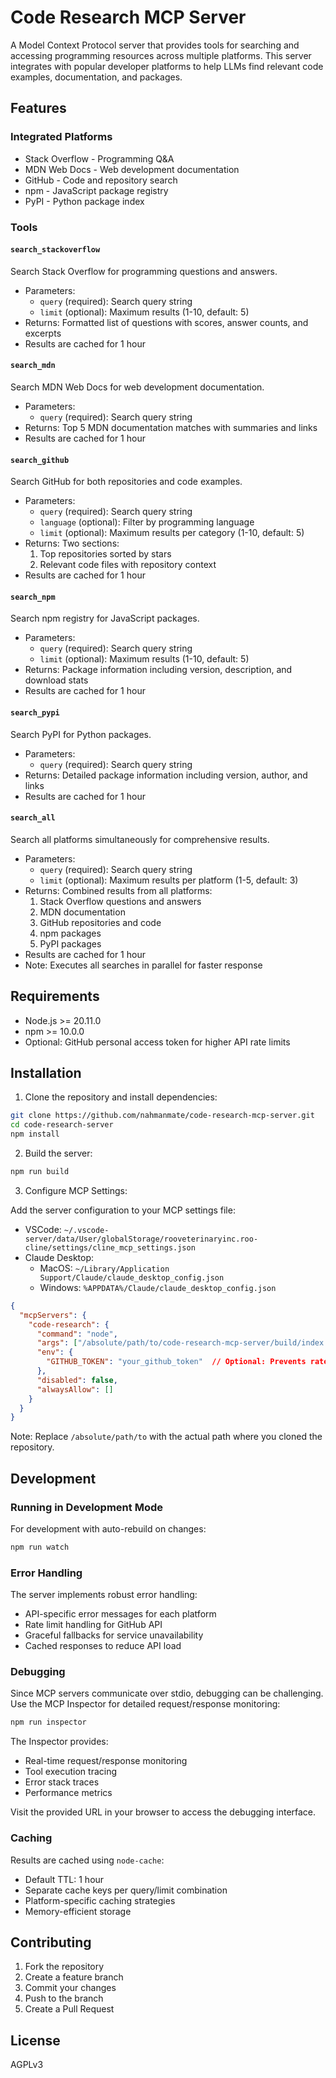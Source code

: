# Code Research MCP Server

A Model Context Protocol server that provides tools for searching and accessing programming resources across multiple platforms. This server integrates with popular developer platforms to help LLMs find relevant code examples, documentation, and packages.

## Features

### Integrated Platforms
- Stack Overflow - Programming Q&A
- MDN Web Docs - Web development documentation
- GitHub - Code and repository search
- npm - JavaScript package registry
- PyPI - Python package index

### Tools

#### `search_stackoverflow`
Search Stack Overflow for programming questions and answers.
- Parameters:
  - `query` (required): Search query string
  - `limit` (optional): Maximum results (1-10, default: 5)
- Returns: Formatted list of questions with scores, answer counts, and excerpts
- Results are cached for 1 hour

#### `search_mdn`
Search MDN Web Docs for web development documentation.
- Parameters:
  - `query` (required): Search query string
- Returns: Top 5 MDN documentation matches with summaries and links
- Results are cached for 1 hour

#### `search_github`
Search GitHub for both repositories and code examples.
- Parameters:
  - `query` (required): Search query string
  - `language` (optional): Filter by programming language
  - `limit` (optional): Maximum results per category (1-10, default: 5)
- Returns: Two sections:
  1. Top repositories sorted by stars
  2. Relevant code files with repository context
- Results are cached for 1 hour

#### `search_npm`
Search npm registry for JavaScript packages.
- Parameters:
  - `query` (required): Search query string
  - `limit` (optional): Maximum results (1-10, default: 5)
- Returns: Package information including version, description, and download stats
- Results are cached for 1 hour

#### `search_pypi`
Search PyPI for Python packages.
- Parameters:
  - `query` (required): Search query string
- Returns: Detailed package information including version, author, and links
- Results are cached for 1 hour

#### `search_all`
Search all platforms simultaneously for comprehensive results.
- Parameters:
  - `query` (required): Search query string
  - `limit` (optional): Maximum results per platform (1-5, default: 3)
- Returns: Combined results from all platforms:
  1. Stack Overflow questions and answers
  2. MDN documentation
  3. GitHub repositories and code
  4. npm packages
  5. PyPI packages
- Results are cached for 1 hour
- Note: Executes all searches in parallel for faster response

## Requirements

- Node.js >= 20.11.0
- npm >= 10.0.0
- Optional: GitHub personal access token for higher API rate limits

## Installation

1. Clone the repository and install dependencies:
```bash
git clone https://github.com/nahmanmate/code-research-mcp-server.git
cd code-research-server
npm install
```

2. Build the server:
```bash
npm run build
```

3. Configure MCP Settings:

Add the server configuration to your MCP settings file:

- VSCode: `~/.vscode-server/data/User/globalStorage/rooveterinaryinc.roo-cline/settings/cline_mcp_settings.json`
- Claude Desktop:
  - MacOS: `~/Library/Application Support/Claude/claude_desktop_config.json`
  - Windows: `%APPDATA%/Claude/claude_desktop_config.json`

```json
{
  "mcpServers": {
    "code-research": {
      "command": "node",
      "args": ["/absolute/path/to/code-research-mcp-server/build/index.js"],
      "env": {
        "GITHUB_TOKEN": "your_github_token"  // Optional: Prevents rate limiting
      },
      "disabled": false,
      "alwaysAllow": []
    }
  }
}
```

Note: Replace `/absolute/path/to` with the actual path where you cloned the repository.

## Development

### Running in Development Mode

For development with auto-rebuild on changes:
```bash
npm run watch
```

### Error Handling

The server implements robust error handling:
- API-specific error messages for each platform
- Rate limit handling for GitHub API
- Graceful fallbacks for service unavailability
- Cached responses to reduce API load

### Debugging

Since MCP servers communicate over stdio, debugging can be challenging. Use the MCP Inspector for detailed request/response monitoring:

```bash
npm run inspector
```

The Inspector provides:
- Real-time request/response monitoring
- Tool execution tracing
- Error stack traces
- Performance metrics

Visit the provided URL in your browser to access the debugging interface.

### Caching

Results are cached using `node-cache`:
- Default TTL: 1 hour
- Separate cache keys per query/limit combination
- Platform-specific caching strategies
- Memory-efficient storage

## Contributing

1. Fork the repository
2. Create a feature branch
3. Commit your changes
4. Push to the branch
5. Create a Pull Request

## License

AGPLv3
